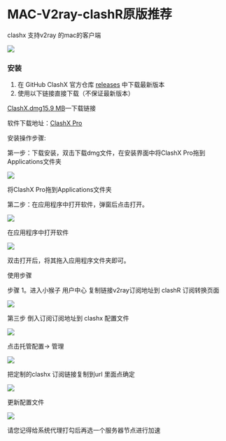 # MAC-V2ray-clashR原版推荐

clashx 支持v2ray 的mac的客户端

![](https://www.shenlejiang.xyz/wp-content/uploads/2021/04/%E6%88%AA%E5%B1%8F2021-04-28-%E4%B8%8B%E5%8D%883.22.26.png)

### 安装

1. 在 GitHub ClashX 官方仓库 [releases](https://github.com/yichengchen/clashX/releases) 中下载最新版本
2. 使用以下链接直接下载（不保证最新版本）

[ClashX.dmg15.9 MB](https://www.shenlejiang.xyz/upload/ClashX.dmg)—下载链接

软件下载地址：[ClashX Pro](http://download.xiaohouzi.club:276/upload/ClashX.dmg)

安装操作步骤:

第一步：下载安装，双击下载dmg文件，在安装界面中将ClashX Pro拖到Applications文件夹

![](https://ava.shenlejiang.xyz/wp-content/uploads/2021/04/c111.png)

将ClashX Pro拖到Applications文件夹

第二步：在应用程序中打开软件，弹窗后点击打开。

![](https://ava.shenlejiang.xyz/wp-content/uploads/2021/04/c222.png)

在应用程序中打开软件

![](https://ava.shenlejiang.xyz/wp-content/uploads/2021/04/c333.png)

双击打开后，将其拖入应用程序文件夹即可。

使用步骤

步骤 1。进入小猴子 用户中心 复制链接v2ray订阅地址到 clashR 订阅转换页面

![](https://www.shenlejiang.xyz/wp-content/uploads/2021/12/QQ%E5%9B%BE%E7%89%8720211225005216-1024x428.png)

第三步 倒入订阅订阅地址到 clashx 配置文件

![](https://www.shenlejiang.xyz/wp-content/uploads/2021/04/%E6%88%AA%E5%B1%8F2021-04-28-%E4%B8%8B%E5%8D%883.26.00.png)

点击托管配置-> 管理

![](https://www.shenlejiang.xyz/wp-content/uploads/2021/04/%E6%88%AA%E5%B1%8F2021-04-28-%E4%B8%8B%E5%8D%883.26.40.png)

把定制的clashx 订阅链接复制到url 里面点确定

![](https://www.shenlejiang.xyz/wp-content/uploads/2021/04/%E6%88%AA%E5%B1%8F2021-04-28-%E4%B8%8B%E5%8D%883.46.49.png)

更新配置文件

![](https://www.shenlejiang.xyz/wp-content/uploads/2021/04/%E6%88%AA%E5%B1%8F2021-04-28-%E4%B8%8B%E5%8D%883.47.39.png)

请您记得给系统代理打勾后再选一个服务器节点进行加速
